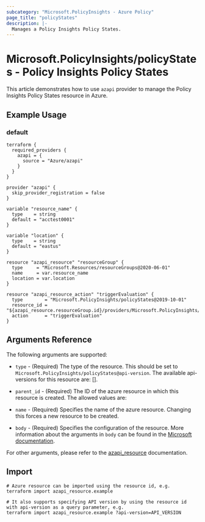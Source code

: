 ```yaml
---
subcategory: "Microsoft.PolicyInsights - Azure Policy"
page_title: "policyStates"
description: |-
  Manages a Policy Insights Policy States.
---
```


# Microsoft.PolicyInsights/policyStates - Policy Insights Policy States

This article demonstrates how to use `azapi` provider to manage the Policy Insights Policy States resource in Azure.



## Example Usage

### default

```hcl
terraform {
  required_providers {
    azapi = {
      source = "Azure/azapi"
    }
  }
}

provider "azapi" {
  skip_provider_registration = false
}

variable "resource_name" {
  type    = string
  default = "acctest0001"
}

variable "location" {
  type    = string
  default = "eastus"
}

resource "azapi_resource" "resourceGroup" {
  type     = "Microsoft.Resources/resourceGroups@2020-06-01"
  name     = var.resource_name
  location = var.location
}

resource "azapi_resource_action" "triggerEvaluation" {
  type        = "Microsoft.PolicyInsights/policyStates@2019-10-01"
  resource_id = "${azapi_resource.resourceGroup.id}/providers/Microsoft.PolicyInsights/policyStates/latest"
  action      = "triggerEvaluation"
}

```



## Arguments Reference

The following arguments are supported:

* `type` - (Required) The type of the resource. This should be set to `Microsoft.PolicyInsights/policyStates@api-version`. The available api-versions for this resource are: [].

* `parent_id` - (Required) The ID of the azure resource in which this resource is created. The allowed values are:  
  

* `name` - (Required) Specifies the name of the azure resource. Changing this forces a new resource to be created.

* `body` - (Required) Specifies the configuration of the resource. More information about the arguments in `body` can be found in the [Microsoft documentation](https://learn.microsoft.com/en-us/azure/templates/Microsoft.PolicyInsights/policyStates?pivots=deployment-language-terraform).

For other arguments, please refer to the [azapi_resource](https://registry.terraform.io/providers/Azure/azapi/latest/docs/resources/resource) documentation.

## Import

 ```shell
 # Azure resource can be imported using the resource id, e.g.
 terraform import azapi_resource.example 
 
 # It also supports specifying API version by using the resource id with api-version as a query parameter, e.g.
 terraform import azapi_resource.example ?api-version=API_VERSION
 ```
